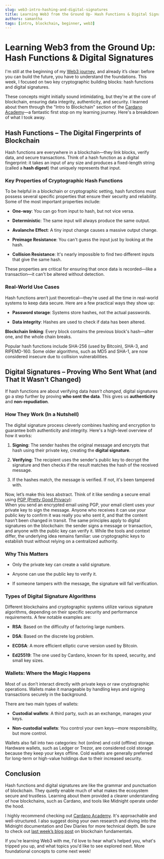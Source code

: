 ```yaml
---
slug: web3-intro-hashing-and-digital-signatures
title: Learning Web3 from the Ground Up- Hash Functions & Digital Signatures
authors: samantha
tags: [intro, blockchain, beginner, web3]
---
```

# Learning Web3 from the Ground Up: Hash Functions & Digital Signatures

I'm still at the beginning of my [Web3 journey](https://docs.midnight.network/blog/web3-intro), and already it’s clear: before you can build the future, you have to understand the foundations. This week, I focused on two key cryptographic building blocks: hash functions and digital signatures.

These concepts might initially sound intimidating, but they're at the core of blockchain, ensuring data integrity, authenticity, and security. I learned about them through the "Intro to Blockchain" section of the [Cardano Academy](https://academy.cardanofoundation.org/)—a fantastic first stop on my learning journey. Here's a breakdown of what I took away.

## Hash Functions – The Digital Fingerprints of Blockchain

Hash functions are everywhere in a blockchain—they link blocks, verify data, and secure transactions. Think of a hash function as a digital fingerprint: it takes an input of any size and produces a fixed-length string (called a **hash digest**) that uniquely represents that input.

### Key Properties of Cryptographic Hash Functions

To be helpful in a blockchain or cryptographic setting, hash functions must possess several specific properties that ensure their security and reliability. Some of the most important properties include:

- **One-way**: You can go from input to hash, but not vice versa.  
    
- **Deterministic**: The same input will always produce the same output.  
    
- **Avalanche Effect**: A tiny input change causes a massive output change.  
    
- **Preimage Resistance**: You can't guess the input just by looking at the hash.  
    
- **Collision Resistance**: It's nearly impossible to find two different inputs that give the same hash.

These properties are critical for ensuring that once data is recorded—like a transaction—it can't be altered without detection.

### Real-World Use Cases

Hash functions aren’t just theoretical—they’re used all the time in real-world systems to keep data secure. Here are a few practical ways they show up:

- **Password storage**: Systems store hashes, not the actual passwords.  
    
- **Data integrity**: Hashes are used to check if data has been altered.

**Blockchain linking**: Every block contains the previous block's hash—alter one, and the whole chain breaks.

Popular hash functions include SHA-256 (used by Bitcoin), SHA-3, and RIPEMD-160. Some older algorithms, such as MD5 and SHA-1, are now considered insecure due to collision vulnerabilities.

## Digital Signatures – Proving Who Sent What (and That It Wasn't Changed)

If hash functions are about verifying data *hasn't changed*, digital signatures go a step further by proving **who sent the data**. This gives us **authenticity** and **non-repudiation**.

### How They Work (In a Nutshell)

The digital signature process cleverly combines hashing and encryption to guarantee both authenticity and integrity. Here's a high-level overview of how it works: 

1. **Signing**: The sender hashes the original message and encrypts that hash using their private key, creating the **digital signature**.  
     
2. **Verifying**: The recipient uses the sender's public key to decrypt the signature and then checks if the result matches the hash of the received message.  
     
3. If the hashes match, the message is verified. If not, it's been tampered with.

Now, let’s make this less abstract. Think of it like sending a secure email using [PGP (Pretty Good Privacy)](https://www.varonis.com/blog/pgp-encryption):  
When you send an encrypted email using PGP, your email client uses your private key to sign the message. Anyone who receives it can use your public key to confirm it was really you who sent it, and that the content hasn’t been changed in transit. The same principles apply to digital signatures on the blockchain: the sender signs a message or transaction, and anyone with the public key can verify it. While the tools and context differ, the underlying idea remains familiar: use cryptographic keys to establish trust without relying on a centralized authority.

### Why This Matters

- Only the private key can create a valid signature.  
    
- Anyone can use the public key to verify it.  
    
- If someone tampers with the message, the signature will fail verification.

### Types of Digital Signature Algorithms

Different blockchains and cryptographic systems utilize various signature algorithms, depending on their specific security and performance requirements. A few notable examples are:

- **RSA**: Based on the difficulty of factoring large numbers.  
    
- **DSA**: Based on the discrete log problem.  
    
- **ECDSA**: A more efficient elliptic curve version used by Bitcoin.  
    
- **Ed25519**: The one used by Cardano, known for its speed, security, and small key sizes.

### Wallets: Where the Magic Happens

Most of us don’t interact directly with private keys or raw cryptographic operations. Wallets make it manageable by handling keys and signing transactions securely in the background.

There are two main types of wallets:

- **Custodial wallets**: A third party, such as an exchange, manages your keys.  
    
- **Non-custodial wallets**: You control your own keys—more responsibility, but more control.

Wallets also fall into two categories: hot (online) and cold (offline) storage. Hardware wallets, such as Ledger or Trezor, are considered cold storage because they keep your keys offline. Cold wallets are generally preferred for long-term or high-value holdings due to their increased security.


## Conclusion

Hash functions and digital signatures are like the grammar and punctuation of blockchain. They quietly enable much of what makes the ecosystem secure and trustless. Learning about them provided a clearer understanding of how blockchains, such as Cardano, and tools like Midnight operate under the hood.

I highly recommend checking out [Cardano Academy](https://academy.cardanofoundation.org/). It's approachable and well-structured. I also suggest doing your own research and diving into the Midnight documentation and Dev Diaries for more technical depth. Be sure to check out [last week’s blog post](https://docs.midnight.network/blog/web3-intro) on blockchain fundamentals.

If you're learning Web3 with me, I'd love to hear what's helped you, what's tripped you up, and what topics you'd like to see explored next. More foundational concepts to come next week!  
